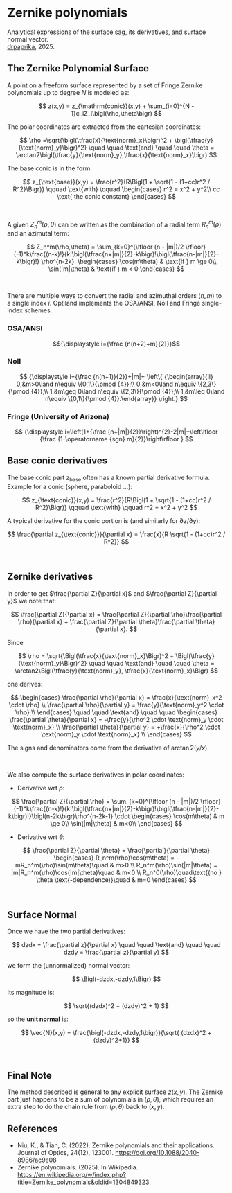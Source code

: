 # Zernike polynomials

Analytical expressions of the surface sag, its derivatives, and surface normal vector.\
[drpaprika](https://github.com/drpaprika), 2025. 


## The Zernike Polynomial Surface 
A point on a freeform surface represented by a set of Fringe Zernike polynomials up to degree $N$ is modeled as:  

$$
z(x,y) = z_{\mathrm{conic}}(x,y) + \sum_{i=0}^{N - 1}c_iZ_i\bigl(\rho,\theta\bigr)
$$  

The polar coordinates are extracted from the cartesian coordinates:

$$
\rho =\sqrt{\bigl(\tfrac{x}{\text{norm}_x}\bigr)^2 + \bigl(\tfrac{y}{\text{norm}_y}\bigr)^2}
\quad \quad \text{and} \quad \quad
\theta = \arctan2\bigl(\tfrac{y}{\text{norm}_y},\tfrac{x}{\text{norm}_x}\bigr)
$$

The base conic is in the form:

$$
z_{\text{base}}(x,y) = \frac{r^2}{R\Bigl(1 + \sqrt{1 - (1+cc)r^2 / R^2}\Bigr)} \qquad \text{with} \qquad
\begin{cases}
  r^2 = x^2 + y^2\\
  cc \text{ the conic constant}
\end{cases}
$$

<br />

A given $Z_n^m(\rho,\theta)$ can be written as the combination of a radial term $R_n^m(\rho)$ and an azimutal term:

$$
Z_n^m(\rho,\theta) =
\sum_{k=0}^{\lfloor (n - |m|)/2 \rfloor}
(-1)^k\frac{(n-k)!}{k!\bigl(\tfrac{n+|m|}{2}-k\bigr)!\bigl(\tfrac{n-|m|}{2}-k\bigr)!}
\rho^{n-2k}.
  \begin{cases}
    \cos(m\theta) & \text{if } m \ge 0\\
    \sin(|m|\theta) & \text{if } m < 0
  \end{cases}
$$  

<br />

There are multiple ways to convert the radial and azimuthal orders $(n, m)$ to a single index $i$.
Optiland implements the OSA/ANSI, Noll and Fringe single-index schemes.

### OSA/ANSI

$${\displaystyle i={\frac {n(n+2)+m}{2}}}$$

### Noll

$$
{\displaystyle i={\frac {n(n+1)}{2}}+|m|+
\left\{
  {\begin{array}{ll}
  0,&m>0\land n\equiv \{0,1\}{\pmod {4}};\\
  0,&m<0\land n\equiv \{2,3\}{\pmod {4}};\\
  1,&m\geq 0\land n\equiv \{2,3\}{\pmod {4}};\\
  1,&m\leq 0\land n\equiv \{0,1\}{\pmod {4}}.\end{array}}
\right.}
$$

### Fringe (University of Arizona)

$$
{\displaystyle i=\left(1+{\frac {n+|m|}{2}}\right)^{2}-2|m|+\left\lfloor {\frac {1-\operatorname {sgn} m}{2}}\right\rfloor }
$$

## Base conic derivatives 

The base conic part $z_{\text{base}}$ often has a known partial derivative formula. 
Example for a conic (sphere, paraboloid ...):

$$
z_{\text{conic}}(x,y) = \frac{r^2}{R\Bigl(1 + \sqrt{1 - (1+cc)r^2 / R^2}\Bigr)} \qquad \text{with} \qquad r^2 = x^2 + y^2
$$

A typical derivative for the conic portion is (and similarly for $\partial z / \partial y$):

$$
\frac{\partial z_{\text{conic}}}{\partial x} = \frac{x}{R \sqrt{1 - (1+cc)r^2 / R^2}}
$$

<br />

## Zernike derivatives 

In order to get $\frac{\partial Z}{\partial x}$ and $\frac{\partial Z}{\partial y}$ we note that:

$$
\frac{\partial Z}{\partial x} = \frac{\partial Z}{\partial \rho}\frac{\partial \rho}{\partial x} +
\frac{\partial Z}{\partial \theta}\frac{\partial \theta}{\partial x}.
$$

Since

$$
\rho = \sqrt{\Bigl(\tfrac{x}{\text{norm}_x}\Bigr)^2 + \Bigl(\tfrac{y}{\text{norm}_y}\Bigr)^2}
\quad \quad \text{and} \quad \quad \theta = \arctan2\Bigl(\tfrac{y}{\text{norm}_y}, \tfrac{x}{\text{norm}_x}\Bigr)
$$

one derives:

$$
\begin{cases}
  \frac{\partial \rho}{\partial x} = \frac{x}{\text{norm}_x^2 \cdot \rho} \\
  \frac{\partial \rho}{\partial y} = \frac{y}{\text{norm}_y^2 \cdot \rho} \\
\end{cases}
\quad \quad \text{and} \quad \quad
\begin{cases}
  \frac{\partial \theta}{\partial x} = -\frac{y}{\rho^2 \cdot \text{norm}_y \cdot \text{norm}_x} \\
  \frac{\partial \theta}{\partial y} = +\frac{x}{\rho^2 \cdot \text{norm}_y \cdot \text{norm}_x} \\
\end{cases}
$$

The  signs and denominators come from the derivative of $\arctan⁡2(y/x)$.

<br />

We also compute the surface derivatives in polar coordinates:

- Derivative wrt $\rho$:

$$
\frac{\partial Z}{\partial \rho} =
\sum_{k=0}^{\lfloor (n - |m|)/2 \rfloor}
(-1)^k\frac{(n-k)!}{k!\bigl(\tfrac{n+|m|}{2}-k\bigr)!\bigl(\tfrac{n-|m|}{2}-k\bigr)!}\bigl(n-2k\bigr)\rho^{n-2k-1} \cdot
\begin{cases}
    \cos(m\theta) & m \ge 0\\
    \sin(|m|\theta) & m<0\\
\end{cases}
$$

- Derivative wrt $\theta$:

$$
\frac{\partial Z}{\partial \theta} = \frac{\partial}{\partial \theta}
\begin{cases}
  R_n^m(\rho)\cos(m\theta) = -mR_n^m(\rho)\sin(m\theta)\quad & m>0 \\
  R_n^m(\rho)\sin(|m|\theta) = |m|R_n^m(\rho)\cos(|m|\theta)\quad & m<0 \\
  R_n^0(\rho)\quad\text{(no } \theta \text{-dependence)}\quad & m=0
\end{cases}
$$

<br />

## Surface Normal

Once we have the two partial derivatives:

$$
dzdx = \frac{\partial z}{\partial x}
\quad \quad \text{and} \quad \quad
dzdy = \frac{\partial z}{\partial y}
$$

we form the (unnormalized) normal vector:

$$
\Bigl(-dzdx,-dzdy,1\Bigr)
$$

Its magnitude is:

$$
\sqrt{(dzdx)^2 + (dzdy)^2 + 1}
$$

so the **unit normal** is:

$$
\vec{N}(x,y) = \frac{\bigl(-dzdx,-dzdy,1\bigr)}{\sqrt{ (dzdx)^2 + (dzdy)^2+1}}
$$

<br />

## Final Note

The method described is general to any explicit surface $z(x,y)$. The Zernike part just happens to be a sum of polynomials in $(\rho,\theta)$, which requires an extra step to do the chain rule from $(\rho,\theta)$ back to $(x,y)$.


## References

- Niu, K., & Tian, C. (2022). Zernike polynomials and their applications. Journal of Optics, 24(12), 123001. https://doi.org/10.1088/2040-8986/ac9e08
- Zernike polynomials. (2025). In Wikipedia. https://en.wikipedia.org/w/index.php?title=Zernike_polynomials&oldid=1304849323